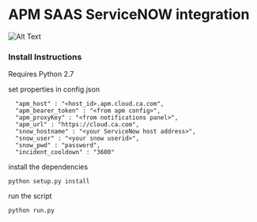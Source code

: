 # APM SAAS ServiceNOW integration

![Alt Text](https://thumbs.gfycat.com/ThatHorribleDesertpupfish-size_restricted.gif)

### Install Instructions

Requires Python 2.7

set properties in config.json

```
  "apm_host" : "<host_id>.apm.cloud.ca.com",
  "apm_bearer_token" : "<from apm config>",
  "apm_proxyKey" : "<from notifications panel>",
  "apm_url" : "https://cloud.ca.com",
  "snow_hostname" : "<your ServiceNow host address>",
  "snow_user" : "<your snow userid>",
  "snow_pwd" : "password",
  "incident_cooldown" : "3600"
```

install the dependencies

```buildoutcfg
python setup.py install
```

run the script
```buildoutcfg
python run.py
```